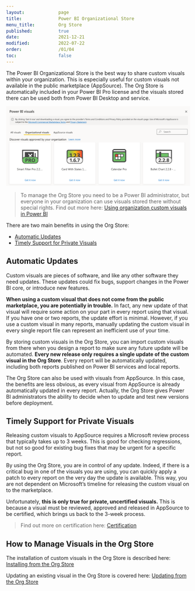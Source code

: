 ```yaml
---
layout:             page
title:              Power BI Organizational Store
menu_title:         Org Store
published:          true
date:               2021-12-21
modified:           2022-07-22
order:              /01/04
toc:                false
---
```


The Power BI Organizational Store is the best way to share custom visuals within your organization. This is especially useful for custom visuals not available in the public marketplace (AppSource). The Org Store is automatically included in your Power BI Pro license and the visuals stored there can be used both from Power BI Desktop and service.

<img src="images/org-store.png">

> To manage the Org Store you need to be a Power BI administrator, but everyone in your organization can use visuals stored there without special rights. Find out more here: [Using organization custom visuals in Power BI](https://learn.microsoft.com/en-us/power-bi/developer/visuals/power-bi-custom-visuals-organization)

There are two main benefits in using the Org Store:

- [Automatic Updates](#automatic-updates)
- [Timely Support for Private Visuals](#timely-support-for-private-visuals)



## Automatic Updates

Custom visuals are pieces of software, and like any other software they need updates. These updates could fix bugs, support changes in the Power BI core, or introduce new features.

**When using a custom visual that does not come from the public marketplace, you are potentially in trouble.** In fact, any new update of that visual will require some action on your part in every report using that visual. If you have one or two reports, the update effort is minimal. However, if you use a custom visual in many reports, manually updating the custom visual in every single report file can represent an inefficient use of your time.

By storing custom visuals in the Org Store, you can import custom visuals from there when you design a report to make sure any future update will be automated. **Every new release only requires a single update of the custom visual in the Org Store**. Every report will be automatically updated, including both reports published on Power BI services and local reports.

The Org Store can also be used with visuals from AppSource. In this case, the benefits are less obvious, as every visual from AppSource is already automatically updated in every report. Actually, the Org Store gives Power BI administrators the ability to decide when to update and test new versions before deployment.

## Timely Support for Private Visuals

Releasing custom visuals to AppSource requires a Microsoft review process that typically takes up to 3 weeks. This is good for checking regressions, but not so good for existing bug fixes that may be urgent for a specific report.

By using the Org Store, you are in control of any update. Indeed, if there is a critical bug in one of the visuals you are using, you can quickly apply a patch to every report on the very day the update is available. This way, you are not dependent on Microsoft’s timeline for releasing the custom visual on to the marketplace.

Unfortunately, **this is only true for private, uncertified visuals.** This is because a visual must be reviewed, approved and released in AppSource to be certified, which brings us back to the 3-week process.

> Find out more on certification here: [Certification](../get-started/certification.md)

## How to Manage Visuals in the Org Store


The installation of custom visuals in the Org Store is described here: [Installing from the Org Store](installation.md#from-the-org-store)

Updating an existing visual in the Org Store is covered here: [Updating from the Org Store](updating.md#from-the-org-store)